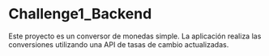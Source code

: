 # Challenge1_Backend
Este proyecto es un conversor de monedas simple. La aplicación realiza las conversiones utilizando una API de tasas de cambio actualizadas.
